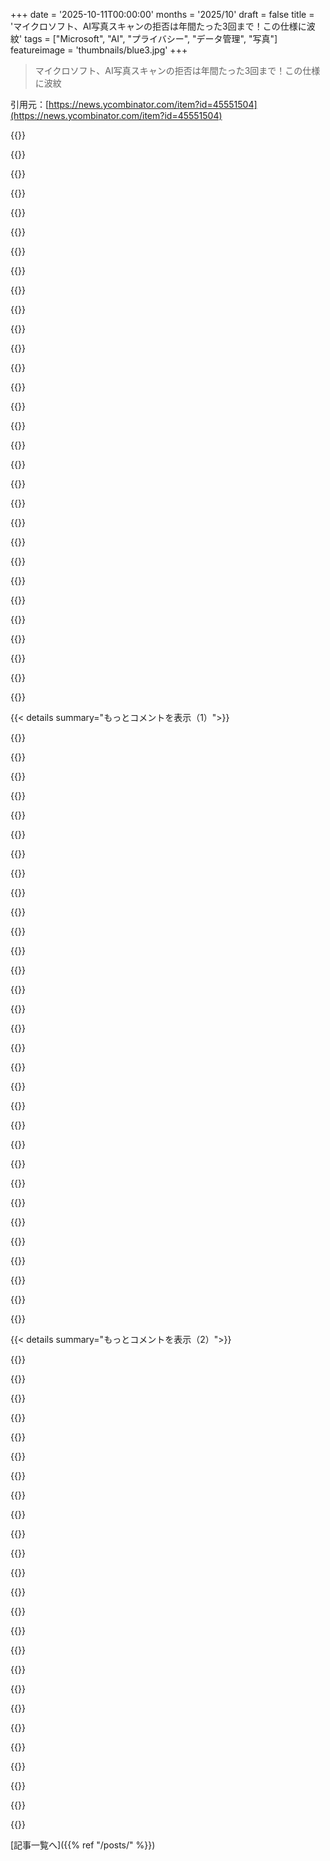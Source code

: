 +++
date = '2025-10-11T00:00:00'
months = '2025/10'
draft = false
title = 'マイクロソフト、AI写真スキャンの拒否は年間たった3回まで！この仕様に波紋'
tags = ["Microsoft", "AI", "プライバシー", "データ管理", "写真"]
featureimage = 'thumbnails/blue3.jpg'
+++

> マイクロソフト、AI写真スキャンの拒否は年間たった3回まで！この仕様に波紋

引用元：[https://news.ycombinator.com/item?id=45551504](https://news.ycombinator.com/item?id=45551504)




{{<matomeQuote body="「年3回までしかオフにできない」って、信じられないね。Microsoftは、ユーザーにはこの理不尽でバカげた要求を受け入れるしか選択肢がないと思ってるんだろうな。ユーザーは写真の人物を自分で知ってるのに、なんでMicrosoftもそれを知りたがるんだ？プライバシーに関する法整備が全然足りてないよ。この手の行動は、企業に強烈な罰則を科すべきだ。Microsoftにはかなり前からお仕置きが必要だったんだ。これがそのきっかけになるはずだよ。" userName="themafia" createdAt="2025/10/11 20:02:22" color="#ff33a1">}}




{{<matomeQuote body="なんでみんなすぐに「悪い、ネガティブ、邪悪なこと」って思うんだろう？俺には理解できないよ。俺の推測だと、この機能がオンでオフにするとタグが削除され、またオンにすると再スキャンが必要になるんだろ。だから、処理の無駄を防ぐためにこの機能を切り替える回数を制限してるんじゃないかな。彼らの免責事項でも、写真をトレーニングに使わないって言ってるしね。" userName="CMay" createdAt="2025/10/12 01:51:57" color="">}}




{{<matomeQuote body="俺の最初の考えでは、CSAMスキャンをするためだったんじゃないかな。ユーザーにプライバシー侵害されない選択肢があるふりをしてね。" userName="14" createdAt="2025/10/11 21:43:57" color="#785bff">}}




{{<matomeQuote body="俺の理解だと、CSAMスキャンはどんなクラウドストレージシステムでも常にオンで必須の独立したサブシステムとされてるよ。" userName="bayindirh" createdAt="2025/10/11 21:45:03" color="">}}




{{<matomeQuote body="そうそう、E2EEじゃないクラウドストレージシステムは、CSAMに対して厳格なスキャンをしてるね。それはAIじゃなくてPerceptual Hashesに基づいてるんだ。AIシステムって、普通の見た目のadversarial imagesで結構簡単に騙されちゃうからね。" userName="odo1242" createdAt="2025/10/11 22:35:27" color="#ff33a1">}}




{{<matomeQuote body="設定画面に堂々と書いてあるのがウケるわ。なんで2回や4回じゃなくて3回なんだろうね？きっとプロダクトマネージャーが、どこまでふざけた設定にできるか考えて、それでも許されるラインを狙ったんだろうな。" userName="ryandrake" createdAt="2025/10/12 00:08:48" color="">}}




{{<matomeQuote body="俺も似たような写真IDシステムを、この目的やコンテンツのためじゃないけど作ったことがあるんだ。プラットフォームがPerceptual Hashesを使って人々の人生を台無しにする可能性があるって考えは恐ろしいよ。アルゴリズムやパラメーターによっては、かなりの誤検知が出る可能性があるんだ、特にハッシュ化の際に画像を縮小するアルゴリズムだとね。" userName="heavyset_go" createdAt="2025/10/11 22:46:00" color="#ff5733">}}




{{<matomeQuote body="もしそんなに単純なら、こんな紛らわしい方法で3回に制限する実用的な理由なんてないはずだ。もし俺がスクラブで時間を無駄にしたいなら、それは俺の自由であるべきだろ。本当にタグ付けされたデータのスクラブだけなら、だけどね。今まで学んだことがあるとすれば、与えられた機能はユーザーの不利益になり、会社の利益になる最悪の読み方をすべきだ、ってことだ。正直、最近はMicrosoftに多くを期待してない。いや、むしろこれ以上ガッカリさせられることはないと思ってたのに。でも奴らは、どうにかして期待を裏切る方法を見つけ出すんだから！" userName="A4ET8a8uTh0_v2" createdAt="2025/10/12 02:41:18" color="#ff5733">}}




{{<matomeQuote body="これはMicrosoftだぞ。彼らは同意なしにこれらのトグルを自動でオンに戻す確かな実績があるんだ。だから、最もプライベートな瞬間を彼らがデータセットに取り込んで漏洩させるのを拒否できるのはたった3回だけ。4回目に「バグ」（実際は機能）でオンになる確率はどれくらいかって？100%未満なんて見積もりは過小評価だね。そして、免責事項って法的に何の意味があるんだ？トレーニング目的で使っても、何の責任も負わないだろうね。ただ使ってないと否定するだけさ。もし使ってることがバレたら、「ごめん、意図的じゃなかった」って言うだろう。意図的だったことがバレたら、「お前のためだ、黙ってろ」って言うだろうね。" userName="forgotoldacc" createdAt="2025/10/12 03:05:50" color="#ff5733">}}




{{<matomeQuote body="Appleのアプローチは良さそうだったのに、みんなが仕組みをちゃんと知らずに、的外れな怒りばかりで話が変な方向に行っちゃったよね。" userName="JimDabell" createdAt="2025/10/12 00:46:16" color="">}}




{{<matomeQuote body="これ、写真の一括スキャンが原因でしょ。オフにしてまたオンにすると、全部再スキャンするからコストがかかるんだよ。Microsoftが悪いってわけじゃないと思うけど、やり方にはちょっと問題ありだよね。" userName="landl0rd" createdAt="2025/10/12 00:53:16" color="#38d3d3">}}




{{<matomeQuote body="これって、バグか、”設定を初期化しますか？”みたいなダイアログのせいじゃない？うちの親がBingを勝手に入れられちゃうみたいに、Microsoftが意図せず設定を戻すことってよくあるよね。" userName="nikanj" createdAt="2025/10/12 07:03:45" color="">}}




{{<matomeQuote body="これはちょっと違うんじゃない？オンオフする度にMSにはかなりの処理コストがかかるんだよ。だから、ユーザーが大量スキャンでMSのシステムに負担をかけるのを避けたいんだろ。もっと「この設定を年に4回しかオンにできません」って言い方をするべきだったね。" userName="buran77" createdAt="2025/10/12 10:13:06" color="#38d3d3">}}




{{<matomeQuote body="なんで3回なのか分からなくても、絶対理由がないってわけじゃないよ。感情的になりすぎ。俺は技術的な詳細にしか興味ないんだ。たぶんこれってオプトアウトでしょ。だって、亡くなった犬の写真をすぐ探したい人が24時間も待てないでしょ？そういうの嫌なら、暗号化されたVaultを使えばいいんだよ。" userName="CMay" createdAt="2025/10/12 03:14:40" color="#38d3d3">}}




{{<matomeQuote body="みんなが言うように、もしホントに処理が重いなら、これは「オプトイン」の制限になるはずだよね。でも実際は「オプトアウト」の制限なんだ。Microsoftは、昔からユーザーに強制的に同意させて、後で「オプトアウトしてね」って言う会社だから、処理が重いなんて誰も信じないよ。" userName="forgotoldacc" createdAt="2025/10/12 10:33:42" color="#785bff">}}




{{<matomeQuote body="もしWindowsをまだ使ってたら、俺も懐疑的になってたと思うよ。だって、Windowsアップデートの後でクラウド同期が勝手にオンになったって報告も昔あったし。MicrosoftがAIスキャン設定をうっかりオンに戻しても全然驚かないね。もし年に3回しかオフにできないなら、3回ミスられたらもう1年間は強制的にAIスキャンされちゃうってことだろ？オンにできる回数を制限するべきだよ。" userName="QuantumNomad_" createdAt="2025/10/12 02:05:41" color="#45d325">}}




{{<matomeQuote body="AppleのCSAMスキャンについて、みんなは「デバイスにハッシュが保存されて、画像がスキャンされる」って予想してたよね。あれって間違ってたの？「実際には起きてないことに対する無知な怒り」って言われたけど、将来的に監視システムが目的を拡大することや、誤検出・誤判定の心配って、かなり正当な懸念だったと思うよ。" userName="WarOnPrivacy" createdAt="2025/10/12 01:28:38" color="">}}




{{<matomeQuote body="OneDriveには、すごい量の写真を持ってる人がたくさんいるよね。写真の分析やタグ付けってタダじゃないんだ。顔認識は嫌だけど、普通のタグ付けはOKって人もいるし。Microsoftがプライバシー設定を無視した事例があるなら教えてほしいな。<br>https://support.microsoft.com/en-us/office/group-photos-by-p...<br>ソフトがWindowsの設定を勝手に変える問題はあったけど、それとは話が違うのかな？" userName="CMay" createdAt="2025/10/12 11:48:03" color="#785bff">}}




{{<matomeQuote body="うん。HIPAAルールで活動してるクライアントが、突然「書類がどこ行ったの？」って連絡してきたんだ。Microsoftはデスクトップに陽気なメモを残してて、Windows 10のアップデート後、事前警告なしに保護された患者の健康データ全部を、無許可のクラウドストレージアカウントに勝手にアップロードしたって言ってたらしいよ。まじかよ。" userName="nativeit" createdAt="2025/10/12 03:59:07" color="#785bff">}}




{{<matomeQuote body="＞みんな読んだよ。既知のハッシュ値がデバイスに保存されてて、画像はそれに対してスキャンされるって推測してたんだ。これって間違い？<br>うん。完全に間違ってる。全然違うよ。推測するんじゃなくて、ちゃんと読みにいったらどう？真面目な話、俺のコメントの意図は、推測してるだけの人との議論は無意味ってこと。" userName="JimDabell" createdAt="2025/10/12 01:49:27" color="">}}




{{<matomeQuote body="写真をスキャンしないのに、処理能力って必要なの？" userName="A4ET8a8uTh0_v2" createdAt="2025/10/12 03:01:34" color="">}}




{{<matomeQuote body="＞つまり、処理の無駄を防ぐために、この機能をオンオフできる回数に制限があるってことだと思ったんだけど。<br>それは設定を有効にできる回数の制限であって、オフにするのを防ぐものじゃないよ。" userName="barnabee" createdAt="2025/10/12 11:28:47" color="">}}




{{<matomeQuote body="＞君はこれに感情的になりすぎてて、公平に評価できないみたいだね<br>このセリフで議論に勝ったことある？それとも、ただ相手をイライラさせるために使ってるだけ？" userName="vasco" createdAt="2025/10/12 09:04:21" color="">}}




{{<matomeQuote body="いや、スキャンはMicrosoftのサーバーでやってるんじゃないかな、たぶん。だから、機能を有効にしたら写真をMicrosoftに送ってスキャンするんだろ...。オフにしたらデータを削除して、またオンにすると写真を再処理しなきゃいけない。有効にするたびにサーバーリソースを使ってるってことだね。でもこれって、3回オフにしたら再有効化できないって意味で、3回有効にしたらオフにできないってことじゃないはずだよ。" userName="cortesoft" createdAt="2025/10/12 03:47:45" color="#ff33a1">}}




{{<matomeQuote body="君の意見に賛成だけど、残念ながら別に驚くことじゃないよね、こうなる運命だったんだ。AIの悪用に関するほとんどの警告は、Hacker Newsの過度に熱狂的で知識不足の群衆には届かない。彼らはYCのテクノロジーロビイストたちによって思考停止させられてるからね。" userName="antegamisou" createdAt="2025/10/11 21:57:24" color="#ff5733">}}




{{<matomeQuote body="＞写真を分析してタグ付けするのは無料じゃない<br>じゃあなんで彼らはそれをしてるの？たぶんCIAやNSAや広告主がいいお金を払ってるからじゃない？" userName="hulitu" createdAt="2025/10/12 11:54:05" color="">}}




{{<matomeQuote body="有効化と無効化の両方にコストがかかるんだ（データを削除して、また作り直すからね）。でも、有効化したことでユーザーを罰したくはないだろうから、制限が無効化側にあるのは理にかなってるね。" userName="CMay" createdAt="2025/10/12 11:33:44" color="#38d3d3">}}




{{<matomeQuote body="なんでマイクロソフトは、西側諸国のほぼ全員の顔データベースを作りたがるんだ？それは抑圧的な政府にとって巨大なビジネスチャンスだし、広告にも使われるよな。マジ勘弁。" userName="choeger" createdAt="2025/10/12 09:32:32" color="#ff5c5c">}}




{{<matomeQuote body="考えてることをみんなに推測させるんじゃなくて、伝えたいことをハッキリ説明してよ。" userName="Pulcinella" createdAt="2025/10/12 03:42:16" color="">}}




{{<matomeQuote body="批判を避けるには、年間3回オフにした後は再有効化できないようにすればよかったのにね。オン＼オフを繰り返すと全写真が再スキャンされて、とんでもなくコストがかかるのが問題だろう。ユーザーが問題を直そうとスイッチをいじるのはよくあること。プライバシーを気にするならオフにしっぱなしでOKなんだから、これは無駄なオン＼オフを繰り返すユーザー対策だよ。" userName="Aurornis" createdAt="2025/10/12 00:47:58" color="#38d3d3">}}




{{< details summary="もっとコメントを表示（1）">}}

{{<matomeQuote body="「オフにしとけば問題ない」って言うけど、エラーやアップデートで勝手にオンに戻ったりしないだろうね？" userName="incompatible" createdAt="2025/10/12 02:11:18" color="#785bff">}}




{{<matomeQuote body="Facebookのプライバシー設定のせいで企業と揉めるのに疲れて、アカウントを削除したよ。Microsoftも同じことするだろうね。Windowsパーティションを消して、Steam OSかLinuxを入れようと思ってる。本当にWindowsが必要なのは、確定申告の時くらいだから、ARM VMで十分。" userName="technofiend" createdAt="2025/10/12 04:05:22" color="#ff33a1">}}




{{<matomeQuote body="Linuxの税務ソフトってそんなにダメなの？" userName="alex1138" createdAt="2025/10/12 13:23:41" color="">}}




{{<matomeQuote body="ほとんどの税務ソフトは今やWebベースのSaaSだと思ってたよ。" userName="api" createdAt="2025/10/12 13:27:48" color="">}}




{{<matomeQuote body="オンラインの選択肢は色々あるけど、確定申告のデータをクラウドに保存したくはないんだよ。" userName="technofiend" createdAt="2025/10/13 03:23:14" color="">}}




{{<matomeQuote body="今のトグルはオフにできるだろうけど、すぐに別の新機能が追加されて、それがデフォルトでオンになるよ。データ管理なんて幻想さ。アメリカ経済は企業のデータマイニングで成り立ってるんだ。だからMLエンジニアやAIエンジニアは家を買えるんだよ。" userName="taurath" createdAt="2025/10/12 19:31:10" color="#ff33a1">}}




{{<matomeQuote body="これは懸念だよな。テック企業が合理的なオプションをくれないのがイラつくんだ。”アップロード写真をスキャンするか？”（バッチ処理なし）”全スキャンデータを削除する”（プライバシー重視なら）”未スキャン写真をすべてスキャン”（年3回まで）みたいなのが欲しいのに。”ユーザーは何も理解できない馬鹿だ！”なんて態度じゃ、余計に理解できないだろ。" userName="crabmusket" createdAt="2025/10/12 03:04:38" color="#45d325">}}




{{<matomeQuote body="スキャン設定をオンオフできると、写真にタグが付いたり付かなかったりしてライブラリがごちゃごちゃになりそう。<br>年3回までしか「Scan all missing photos」できないのは、誰も使いこなせないし、ユーザーは混乱するだけだね。" userName="Aurornis" createdAt="2025/10/12 22:46:19" color="#45d325">}}




{{<matomeQuote body="オプションが明確なら「Scan missing photos」ボタンってGoogle検索トップに出るはずだよね。<br>結局、データ管理をユーザーに分かりやすくさせないから、みんな困惑するんだよ。" userName="crabmusket" createdAt="2025/10/13 12:08:31" color="#45d325">}}




{{<matomeQuote body="マイクロソフトさ、この機能はもうやめにして、作った開発者もクビにして、このアイデア自体忘れちゃいなよ。<br>そしたら処理能力も節約できるんじゃない？" userName="nativeit" createdAt="2025/10/12 04:08:37" color="">}}




{{<matomeQuote body="みんなは「スキャンを有効にする」のが年に3回までなら文句ないのに、マイクロソフトは「無効にする」のを制限するなんて、やっぱりダークパターンだよね。" userName="htk" createdAt="2025/10/12 14:42:28" color="#785bff">}}




{{<matomeQuote body="機能をオフにしてまたオンに戻すと、ライブラリ全部再スキャンされるなんて、ありえない実装だよね。<br>マイクロソフトだから驚かないけど、マジでバカげてるわ。" userName="godelski" createdAt="2025/10/12 01:06:52" color="">}}




{{<matomeQuote body="ユーザーがオプトアウトしたら、以前のスキャンデータ全部を消す法的義務があるからだろ？<br>だから、もう一回有効にするには全部スキャンし直すしかないんじゃない？" userName="urbandw311er" createdAt="2025/10/12 01:25:06" color="#ff33a1">}}




{{<matomeQuote body="データは暗号化して、キーをユーザーのデバイスに置けばいいんじゃない？<br>有効にしたらキーを送って、無効にしたらそっちでキーを消すって感じでさ。" userName="zaik" createdAt="2025/10/12 01:51:50" color="#785bff">}}




{{<matomeQuote body="デバイスにプライベートキーを保存しとけば、設定オフでMicrosoft側のデータはクリプトシュレッドできる。<br>再有効化したら、またプライベートキーをアップロードするって手もあるよ。" userName="fiddlerwoaroof" createdAt="2025/10/12 01:48:22" color="#38d3d3">}}




{{<matomeQuote body="それって、データ削除の法的要件を満たすことになるのかな？<br>ちょっと疑問だね。" userName="cortesoft" createdAt="2025/10/12 03:50:06" color="">}}




{{<matomeQuote body="ほとんどのデータ保護法では、削除義務側がキーを消せばクリプトシュレッディングが認められてるはず。<br>この仕組みがないと、不変なシステムとかバックアップでの削除は難しいしね。<br>ユーザーがキー持ってても関係ないと思うよ。" userName="fiddlerwoaroof" createdAt="2025/10/12 05:51:01" color="#ff33a1">}}




{{<matomeQuote body="キーがユーザーデバイス上にあってもアプリに制御されてたら、それはアプリの制御外って言える？ユーザーにキーを外部ファイルに書き出させたり、アプリが制御しない仕組みで暗号化しないとダメじゃないかな？" userName="grues-dinner" createdAt="2025/10/12 12:39:44" color="">}}




{{<matomeQuote body="データ削除はすぐやるな！タスクをスケジュールして、PCの負荷が低い時間帯にスキャンと削除をやれよ。すぐやったらユーザーはPCをオフにするぞ。電源やバッテリーも確認しろ。サーバー間でのデータ移行には時間かかるし、すぐに削除すると無限ループとか問題だらけになるぞ。並列処理知らないのか？画像をDBでキューに入れて、ハッシュで管理しろ。適当にやるとPCがぶっ壊れるぞ。「速く動いて壊せ」とかやめとけ。プログラミングする前に、ちゃんと問題を考えろ！最初の解決策はクソでいいから、もっと深く考えろよ。高給もらってんだからさ。" userName="godelski" createdAt="2025/10/12 02:19:44" color="#38d3d3">}}




{{<matomeQuote body="機能をオフにしたらデータが消えるのが普通でしょ？それが意図だし、そうしないと困るじゃん。何でそれが変だと思うのか分からないな。" userName="Aurornis" createdAt="2025/10/12 22:40:22" color="">}}




{{<matomeQuote body="他のコメント読んでから返信しろよ。俺はPCに負荷かけないように遅延を提案してるんだ。トグルはイベントをスケジュールするだけで、すぐ開始じゃないんだ。操作がすぐ終わるし、全部ローカルでできるとか単純に考えすぎだよ。" userName="godelski" createdAt="2025/10/13 02:21:07" color="">}}




{{<matomeQuote body="Microsoftが広告を主要事業にしてるのがよくわかるな。プライバシー侵害もFacebookやGoogleと同じ道を辿ってるって感じ。" userName="GeekyBear" createdAt="2025/10/11 20:40:58" color="">}}




{{<matomeQuote body="広告だけじゃないぞ。もしICEがMicrosoftに「人物X」の写真をアップした人のアカウントを教えろって言ったら、令状なしでも喜んで教えるだろうな。広告収入より、USGからの脅しのためにやってるんだと俺は思うね。" userName="dreamcompiler" createdAt="2025/10/11 20:46:44" color="#785bff">}}




{{<matomeQuote body="9/11の後、企業は政府に何でも情報提供しようとしてたよな。最終的にそれを金にする方法を覚えて、今や監視経済になってるんだ。昔を思い出せばわかる。" userName="zzgo" createdAt="2025/10/11 22:47:17" color="">}}




{{<matomeQuote body="ICEが頼む必要はないんだよ。USGはMicrosoftが収集した全データを持ってるんだから。Snowdenの告発記事を読んでみろよ。<br>https://www.pcmag.com/news/the-10-most-disturbing-snowden-re..." userName="einpoklum" createdAt="2025/10/11 22:46:33" color="#ff5733">}}




{{<matomeQuote body="アメリカのシステムがよく分かんないんだけど、Microsoftは政府機関からデータ要求されてもお金はもらわないの？" userName="nxpnsv" createdAt="2025/10/12 16:23:25" color="">}}




{{<matomeQuote body="令状なしでも喜んでやるだろうし、政府が簡単に要求を送ってリアルタイムで結果を受け取れるような専用ポータルまで作ってあげるだろうな。" userName="cube00" createdAt="2025/10/12 11:16:33" color="">}}




{{<matomeQuote body="MicrosoftがGDPRに従うなんてありえないね。法廷で会おうぜ。広報発表は真実とは限らず、世間をごまかすためだけの場合が多いからな。" userName="rf15" createdAt="2025/10/11 19:43:56" color="">}}




{{<matomeQuote body="ホント変だよな。数年前にWindowsから離れてよかったわ。今じゃXboxとかMS製品は通知地獄でマジ不愉快。昔はGUIと高度な機能がうまく融合してたのに、今はユーザーを顧客じゃなく社員か家畜みたいに扱ってる気がするよ。" userName="anigbrowl" createdAt="2025/10/11 21:44:07" color="">}}




{{<matomeQuote body="連中は何も変わってないね。SatyaがCEOになって“新しいMicrosoft”とかオタクどもが持ち上げてたけどさ、結局は自分たちの支配に執着してる強硬な会社だよ。" userName="Spooky23" createdAt="2025/10/11 21:28:46" color="">}}

{{</details>}}




{{< details summary="もっとコメントを表示（2）">}}

{{<matomeQuote body="俺はM365の内部関係者だけど、会社は変わったよ。Satyaじゃなくて、規制や悪評のせいだね。EUの監査とか、ヘマしたら炎上するから、プライバシーとセキュリティは真剣に考えてる。顧客に価値がないデータ利用は理論上無理。この会社はデカいから、真面目な奴もそうじゃない奴もいるけど、公式にはプライバシー重視だよ。昔はGoogleやFacebookと比べて“良い奴ら”って感じだったけど、もし顧客データ搾取に走るなら、俺は辞めるつもりさ。" userName="charles_f" createdAt="2025/10/11 23:05:39" color="#38d3d3">}}




{{<matomeQuote body="“プライバシーを尊重し、GoogleやFacebookと比べて“良い奴ら”だった。収益は広告じゃなくサブスクがメインだった。”って話だけど、MSがスタートメニューに広告を入れ始めたのって、いつからだっけ？" userName="thaumasiotes" createdAt="2025/10/11 23:17:53" color="">}}




{{<matomeQuote body="Satya Nadella自身はWindows 11を使ってないんじゃないかと思うんだ。もし使ってたら、スタートメニューをめちゃくちゃにしたチームをクビにして、デスクトップからの広告も全部禁止してるはず。Bill GatesだってWindows Phoneを捨ててAndroidのSamsung Galaxy Fold4に変えたくらいだしな。https://www.gearbrain.com/bill-gates-windows-phone-android-2..." userName="vee-kay" createdAt="2025/10/12 20:00:32" color="#ff5c5c">}}




{{<matomeQuote body="確かに。でも、“良い時期があった”ってのは、その状況が現在も続いてるって意味になるだろ？それは事実と合わない気がするけどな。" userName="thaumasiotes" createdAt="2025/10/12 05:03:37" color="">}}




{{<matomeQuote body="10年前だよ。https://news.ycombinator.com/item?id=10393812" userName="MYEUHD" createdAt="2025/10/12 02:23:01" color="#ff33a1">}}




{{<matomeQuote body="エンタープライズ分野での巨大なコアサービスに対するあなたの見解には感謝し、顧客としても同感だよ。でも、AIの最先端や未知の部分が気になるんだ。AIマニアは本当に迷惑だね。" userName="Spooky23" createdAt="2025/10/13 01:29:53" color="">}}




{{<matomeQuote body="EU政府が監査してるから法令遵守って？弁護士じゃなくてもわかるけど、写真スキャンから永続的にオプトアウトできないのは、EUの法律にほぼ確実に違反すると思うんだ。EUがMicrosoftを厳しく罰してほしいね。" userName="traceroute66" createdAt="2025/10/12 06:40:01" color="#785bff">}}




{{<matomeQuote body="僕の言いたいことはね、会社には正しいことをする人たちだけがいてほしいんだ。こういう際どい行為は、他の人の努力を台無しにするし、悪意を持ったプロダクトマネージャーを見てきたから、写真スキャン強制には疑問を持つよ。PRが説明を避ける状況じゃ、会社は信用されないよね。EUや世論の反発で改善されることを願うよ。" userName="charles_f" createdAt="2025/10/12 17:11:50" color="#ff5c5c">}}




{{<matomeQuote body="「プライバシーとセキュリティを真剣に考えている」って言う会社は、実際はそうじゃないんだ。あなたの残りの返答からわかるのは、法律で定められた最低限のことしかやってなくて、プライバシーやセキュリティなんてちっとも気にしてないってことだよね。" userName="account42" createdAt="2025/10/13 08:59:45" color="#38d3d3">}}




{{<matomeQuote body="あれって本当に事実なのかな？ソーシャルメディアは昔から世論誘導されてきたと思うんだ。根拠がなくても、多くの人がそう主張すれば真実のように感じられる。Microsoftが「すごい」って思えるようなオープンソース活動をしたことなんてあった？せいぜいLinuxを「Embrace」したくらいだけど、「Embrace, Extend, Extinguish」は彼らの戦略の核だったからね。" userName="uep" createdAt="2025/10/11 22:54:38" color="">}}




{{<matomeQuote body="Microsoftはまるで「ダメなMidas」みたいで、触るもの全てをゴミに変えるんだ。それでもみんな製品を買うけどね。何億ものハエが間違えるわけないって感じで。一方でAppleも独自の有害なパターンを使ってるよ。他のOSとの相互運用性がなくて、アプリはiCloudにデータを保存しようとするし、iPhoneにはジャックコネクタがないとかね。" userName="p0w3n3d" createdAt="2025/10/12 05:42:16" color="">}}




{{<matomeQuote body="金と権力だよ。Prismの資料に最初に載っていたBigTech企業はどこだった？90年代に競合他社を追い出したのは誰だった？" userName="mixmastamyk" createdAt="2025/10/11 21:16:33" color="">}}




{{<matomeQuote body="Microsoftは金が欲しいだけ。君のことなんて気にしちゃいないよ。" userName="buyucu" createdAt="2025/10/12 09:35:09" color="">}}




{{<matomeQuote body="「Microsoftはこの数年で完全に常軌を逸した」って言うけど、君の言うMicrosoftなんて知らないな。僕が知ってるのはCopilot Primeっていう会社だけだよ。" userName="BeetleB" createdAt="2025/10/12 03:25:40" color="#ff33a1">}}




{{<matomeQuote body="今週、MicrosoftからSkypeクレジット更新の通知が何度も来たよ。この会社が見せるものは全部おかしなことばかりだ。大規模なセキュリティ欠陥、プライバシー問題が山積みの手抜きAI機能、何の価値もないOSアップデートの強行、そして邪魔になりそうなものを何でも買収する昔からのやり方。Skypeの買収は2011年に8.5Bドル（今の金で12.24Bドル）だったね。" userName="quitit" createdAt="2025/10/11 23:22:24" color="#ff33a1">}}




{{<matomeQuote body="CEOサティアが原因だよ。あいつは革新的なことできないし、ただ他社の後追いしてるだけだろ" userName="1970-01-01" createdAt="2025/10/12 14:12:24" color="">}}




{{<matomeQuote body="みんなが怒るのが分からないな。この設定を切り替えるのはバックエンドでコストがかかるんだよ。オンにすれば全写真を再スキャン、オフにすればスキャン情報を全部削除だろ。ユーザーはさっさと決めて設定しろってこと。頻繁に大量の処理を発生させたくないだけだよ" userName="yuliyp" createdAt="2025/10/12 01:56:17" color="">}}




{{<matomeQuote body="もしそうなら、切り替え回数がなくなったらオフのままにするはずだろ。実際は、毎月勝手にオンになるんだからな" userName="xigoi" createdAt="2025/10/12 11:58:20" color="">}}




{{<matomeQuote body="サティア・ナデラがMicrosoftを再興させるって強い期待があった時代もあったな。時が経つと色々変わるもんだね！" userName="chanux" createdAt="2025/10/12 03:08:05" color="">}}




{{<matomeQuote body="WindowsからLinuxに切り替えてから毎日、どんどん摩擦が減って、Linuxを学んで使い続けてよかったと心から思ってるよ。Linuxに来いって言うわけじゃないけど、挑戦すれば苦労は報われるってこと。今のMicrosoftは、ユーザーを公然と侮辱してるだけだろ" userName="noisy_boy" createdAt="2025/10/12 02:31:56" color="#785bff">}}




{{<matomeQuote body="90年代のロシアのIT界隈では、Windowsは”マズダイ”、つまり”死ね”って意味で知られてたんだぜ。何も変わってないみたいだな" userName="lstodd" createdAt="2025/10/12 02:41:26" color="">}}




{{<matomeQuote body="このPR担当者は、その返答の非人間性に気づいてるのか？ごまかした無回答でみんなの時間を無駄にしてるって。仕事を続けるために言うべきことを知ってても、心の中ではこの馬鹿らしさに苦しんでるのか、それとも企業の歯車になりすぎて、全てが正しいと思い込んでるのか？" userName="Nition" createdAt="2025/10/12 01:01:18" color="#45d325">}}




{{<matomeQuote body="PRの仕事に固執する連中は、質問にちょっと関係あるけど何の役にも立たない回答をするゲームを楽しんでるんだと思うよ。面接官に質問に答えてないと真っ向から言われずに、どこまで押し通せるか楽しんでるんだろ。そうでもないと、まともでいられないだろうし" userName="staviette" createdAt="2025/10/12 01:38:12" color="#45d325">}}




{{<matomeQuote body="それが彼らの職務記述書なんだろ。彼らは自分たちの言葉がいかに大衆を騙せるかを誇りに思ってるんだろうな。彼らは狡猾で、それを楽しんでるのさ" userName="bapak" createdAt="2025/10/12 03:11:02" color="">}}

{{</details>}}



[記事一覧へ]({{% ref "/posts/" %}})
